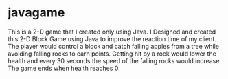 # javagame
This is a 2-D game that I created only using Java.
I Designed and created this 2-D Block Game using Java to improve the reaction time of my client. The player would
control a block and catch falling apples from a tree while avoiding falling rocks to earn points. Getting hit by a
rock would lower the health and every 30 seconds the speed of the falling rocks would increase. The game ends
when health reaches 0.
